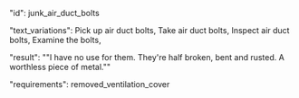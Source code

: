"id": junk_air_duct_bolts

"text_variations":
Pick up air duct bolts, Take air duct bolts, Inspect air duct bolts, Examine the bolts,

"result":
""I have no use for them. They're half broken, bent and rusted. A worthless piece of metal.""

"requirements": removed_ventilation_cover
